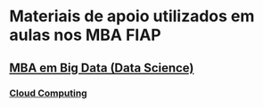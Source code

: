 Materiais de apoio utilizados em aulas nos MBA FIAP
===================================================

## [MBA em Big Data (Data Science)](https://github.com/thiagonogueira/fiap/bdt)

### [Cloud Computing](https://github.com/thiagonogueira/fiap/bdt/cloud_computing)

